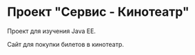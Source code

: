 Проект "Сервис - Кинотеатр"
===========================

Проект для изучения Java EE.

Сайт для покупки билетов в кинотеатр.
